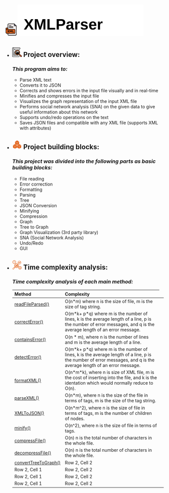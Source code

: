 <h1><img src="Styling/xml.png" width= 40 height=40/><img src="Styling/XMLParser.svg" alt="XMLParser"/></h1>
<ul>
    <li>
        <h2><img src="Styling/overview icon better.png" width= 30 height=30/> Project overview:</h2>
        <h3><i>This program aims to:</i></h3>
        <ul>
            <li>Parse XML text</li>
            <li>Converts it to JSON</li>
            <li>Corrects and shows errors in the input file visually and in real-time</li>
            <li>Minifies and compresses the input file</li>
            <li>Visualizes the graph representation of the input XML file</li>
            <li>Performs social network analysis (SNA) on the given data to give useful information about this network</li>
            <li>Supports undo/redo operations on the text</li>
            <li>Saves JSON files and compatible with any XML file (supports XML with attributes)</li>
        </ul>
    </li>
    <li>
        <h2><img src="Styling/Building blocks.png" width= 30 height= 30/> Project building blocks:</h2>
        <h3><i>This project was divided into the following parts as basic building blocks:</i></h3>
        <ul>
            <li>File reading</li>
            <li>Error correction</li>
            <li>Formatting</li>
            <li>Parsing</li>
            <li>Tree</li>
            <li>JSON Conversion</li>
            <li>Minifying</li>
            <li>Compression</li>
            <li>Graph</li>
            <li>Tree to Graph</li>
            <li>Graph Visualization (3rd party library)</li>
            <li>SNA (Social Network Analysis)</li>
            <li>Undo/Redo</li>
            <li>GUI</li>
        </ul>
    </li>
    <li>
        <h2><img src="Styling/time analysis.png" width=30 height=30/> Time complexity analysis:</h2>
        <h3><i>Time complexity analysis of each main method:</i></h3>
        <table>
          <thead>
            <tr>
              <th>Method</th>
              <th>Complexity</th>
            </tr>
          </thead>
          <tbody>
            <tr>
              <td><a href="https://github.com/rye141200/CSE323-DS-Project/blob/7f6f23d41bf14884685c22821a7e10ba484ac376/File%20read%20sample/FileReaderEnhanced.java#L13">readFileParsed()</a></td>
              <td>O(n*m) where n is the size of file, m is the size of tag string.</td>
            </tr>
            <tr>
              <td><a href="https://github.com/rye141200/CSE323-DS-Project/blob/7f6f23d41bf14884685c22821a7e10ba484ac376/Error%20Handling/ErrorHandler.java#L57">correctError()</a></td>
              <td> O(m*k+ p*q) where m is the number of lines, k is the average length of a line, p is the number of error messages, and q is the average length of an error message.</td>
            </tr>
            <tr>
              <td><a href="https://github.com/rye141200/CSE323-DS-Project/blob/7f6f23d41bf14884685c22821a7e10ba484ac376/Error%20Handling/ErrorHandler.java#L28">containsError()</a></td>
              <td>O(n * m), where n is the number of lines and m is the average length of a line.<td>
            </tr>
            <tr>
              <td><a href="https://github.com/rye141200/CSE323-DS-Project/blob/7f6f23d41bf14884685c22821a7e10ba484ac376/Error%20Handling/ErrorHandler.java#L34">detectError()</a></td>
              <td>O(m*k+ p*q) where m is the number of lines, k is the average length of a line, p is the number of error messages, and q is the average length of an error message.</td>
            </tr>
            <tr>
              <td><a href="https://github.com/rye141200/CSE323-DS-Project/blob/7f6f23d41bf14884685c22821a7e10ba484ac376/Formatting(Prettier)/Formatting.java#L26">formatXML()</a></td>
              <td> O(n*m*k), where n is size of XML file, m is the cost of inserting into the file, and k is the identation which would normally reduce to O(n).</td>
            </tr>
            <tr>
              <td><a href="https://github.com/rye141200/CSE323-DS-Project/blob/ecffcc258dfab6b55a95a92833a496b98c818957/Parsing%20and%20JSON/Parsing.java#L15">parseXML()</a></td>
              <td>O(n*m), where n is the size of the file in terms of tags, m is the size of the tag string.</td>
            </tr>
            <tr>
              <td><a href="https://github.com/rye141200/CSE323-DS-Project/blob/ecffcc258dfab6b55a95a92833a496b98c818957/Parsing%20and%20JSON/JSONConverter.java#L22">XMLToJSON()</a></td>
              <td>O(n*m^2), where n is the size of file in terms of tags, m is the number of children of nodes.</td>
            </tr>
            <tr>
              <td><a href="https://github.com/rye141200/CSE323-DS-Project/blob/ecffcc258dfab6b55a95a92833a496b98c818957/File%20Compression/FileCompression.java#L28">minify()</a></td>
              <td>O(n^2), where n is the size of file in terms of tags.</td>
            </tr>
            <tr>
              <td><a href="https://github.com/rye141200/CSE323-DS-Project/blob/ecffcc258dfab6b55a95a92833a496b98c818957/File%20Compression/FileCompression.java#L116">compressFile()</a></td>
              <td>O(n) n is the total number of characters in the whole file.</td>
            </tr>
            <tr>
              <td><a href="https://github.com/rye141200/CSE323-DS-Project/blob/ecffcc258dfab6b55a95a92833a496b98c818957/File%20Compression/FileCompression.java#L194">decompressFile()</a></td>
              <td>O(n) n is the total number of characters in the whole file.</td>
            </tr>
            <tr>
              <td><a href="https://github.com/rye141200/CSE323-DS-Project/blob/5b60f23b15ea2be4f949eafcca17f456befbab64/Visualization/TreeToGraph.java#L22">convertTreeToGraph()</a></td>
              <td>Row 2, Cell 2</td>
            </tr>
            <tr>
              <td>Row 2, Cell 1</td>
              <td>Row 2, Cell 2</td>
            </tr>
            <tr>
              <td>Row 2, Cell 1</td>
              <td>Row 2, Cell 2</td>
            </tr>
            <tr>
              <td>Row 2, Cell 1</td>
              <td>Row 2, Cell 2</td>
            </tr>
          </tbody>
        </table>
    </li>
     
</ul>
